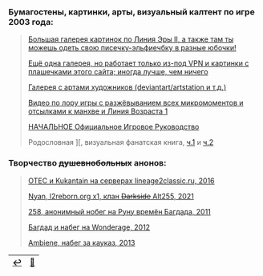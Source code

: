 ### Бумагостены, картинки, арты, визуальный калтент по игре 2003 года:
> [Большая галерея картинок по Линия Эры II, а также там ты можешь одеть свою писечку-эльфиечбку в разные юбочки!](https://ivory-tower.de/)
> 
> [Ещё одна галерея, но работает только из-под VPN и картинки с плашечками этого сайта; иногда лучше, чем ничего](http://www.lineage2media.com/)
> 
> [Галерея с артами художников (deviantart/artstation и т.д.)](https://forum.l2europa.com/index.php?/topic/17-lineage-2-art-gallery/)
> 
> [Видео по лору игры с разжёвыванием всех микромоментов и отсылками к манхве и Линия Возраста 1](https://www.youtube.com/c/FocusDeath)
> 
> [НАЧАЛЬНОЕ Официальное Игровое Руководство](https://github.com/lineage2thread/lineage2/blob/main/pdf/Lineage%20Ii%20-%20Prima%20Game%20Guide%202004.pdf)
> 
> Родословная ][, визуальная фанатская книга, [ч.1](https://archive.org/details/artbook-Lineage_II_-_The_Chaotic_Chronicle_Visual_Fan_B-1) и [ч.2](https://archive.org/details/artbook-Lineage_II_-_The_Chaotic_Chronicle_Visual_Fan_B)

### Творчество ~~душевнобольных~~ анонов:
> [OTEC и Kukantain на серверах lineage2classic.ru, 2016](https://www.youtube.com/c/KukanTVLolshto)
> 
> [Nyan, l2reborn.org x1, клан ~~Darkside~~ Alt255, 2021](https://www.youtube.com/channel/UCI3RDriWvTMASGDDaCvunvg)
> 
> [258, анонимный нобег на Руну времён Багдада, 2011](https://www.youtube.com/watch?v=4aVcdAGHqHQ)
> 
> [Багдад и набег на Wonderage, 2012](https://www.youtube.com/channel/UCiqz6iO9AxYhve02f0Qz1og)
> 
> [Ambiene, набег за кауказ, 2013](https://www.youtube.com/channel/UCPViCt91Zjy9SAe8ext9C_g)

|[↩️](header.md)|[🔮](arts.md)|
|:---:|:---:|
